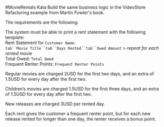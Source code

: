 #MovieRentals Kata
Build the same business logic in the VideoStore Refactoring example from Martin Fowler's book.

The requirements are the following:

The system must be able to print a rent statement with the following template:  
Rent Statement for `Customer Name`:  
`tab``Movie Title``tab``Days Rented``tab``Owed Amount` \> *repeat for each rented movie*  
Total Owed: `Total Owed`  
Frequent Renter Points: `Frequent Renter Points`

Regular movies are charged 2USD for the first two days, and an extra of 1.5USD for every day after the first two.

Children’s movies are charged 1.5USD for the first three days, and an extra of 1.5USD for every day after the first two.

New releases are charged 3USD per rented day.

Each rent gives the customer a frequent renter point, but for each new release rented for longer than one day, the renter receives a bonus point.
